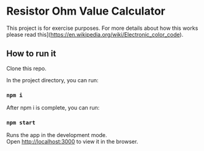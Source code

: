 # Resistor Ohm Value Calculator 

This project is for exercise purposes.
For more details about how this works please read this](https://en.wikipedia.org/wiki/Electronic_color_code).

## How to run it

Clone this repo.

In the project directory, you can run:
### `npm i`
After npm i is complete, you can run:

### `npm start`

Runs the app in the development mode.\
Open [http://localhost:3000](http://localhost:3000) to view it in the browser.

